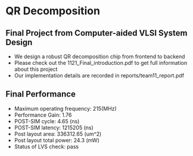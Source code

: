 # QR Decomposition
## Final Project from Computer-aided VLSI System Design
- We design a robust QR decomposition chip from frontend to backend  
- Please check out the 1121_Final_introduction.pdf to get full information about this project
- Our implementation details are recorded in reports/team11_report.pdf

## Final Performance
- Maximum operating frequency: 215(MHz)
- Performance Gain: 1.76
- POST-SIM cycle: 4.65 (ns)
- POST-SIM latency: 1215205 (ns)
- Post layout area: 336312.65 (um^2)
- Post layout total power: 24.3 (mW)
- Status of LVS check: pass
